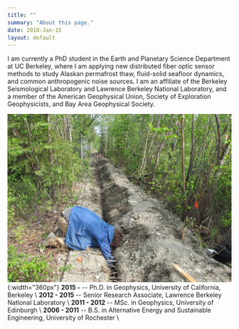 ```yaml
---
title: ""
summary: "About this page."
date: 2018-Jan-15
layout: default
---
```

I am currently a PhD student in the Earth and Planetary Science Department at UC Berkeley, where I am applying new distributed fiber optic sensor methods to study Alaskan permafrost thaw, fluid-solid seafloor dynamics, and common anthropogenic noise sources. I am an affiliate of the Berkeley Seismological Laboratory and Lawrence Berkeley National Laboratory, and a member of the American Geophysical Union, Society of Exploration Geophysicists, and Bay Area Geophysical Society.

![Researcher Portrait](assets/images/fairbanks/nateTrench.JPG "nateTrench"){:width="360px"}
**2015 -**			-- Ph.D. in Geophysics, University of California, Berkeley
\\
**2012 - 2015** -- Senior Research Associate, Lawrence Berkeley National Laboratory
\\
**2011 - 2012** -- MSc. in Geophysics, University of Edinburgh
\\
**2006 - 2011** -- B.S. in Alternative Energy and Sustainable Engineering, University of Rochester
\\
